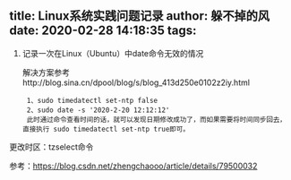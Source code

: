 title: Linux系统实践问题记录
author: 躲不掉的风
date: 2020-02-28 14:18:35
tags:
---
1. 记录一次在Linux（Ubuntu）中date命令无效的情况

	解决方案参考http://blog.sina.cn/dpool/blog/s/blog_413d250e0102z2iy.html

        1、sudo timedatectl set-ntp false
        2、sudo date -s '2020-2-20 12:12:12'
        此时通过命令查看时间的话，就可以发现日期修改成功了，而如果需要将时间同步回去，直接执行 sudo timedatectl set-ntp true即可。
   
  更改时区：tzselect命令
  
  参考：https://blog.csdn.net/zhengchaooo/article/details/79500032